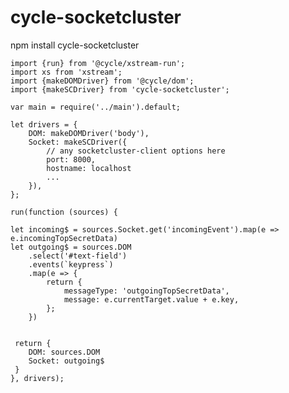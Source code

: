 # cycle-socketcluster

npm install cycle-socketcluster

    import {run} from '@cycle/xstream-run';
    import xs from 'xstream';
    import {makeDOMDriver} from '@cycle/dom';
    import {makeSCDriver} from 'cycle-socketcluster';
    
    var main = require('../main').default;

    let drivers = {
        DOM: makeDOMDriver('body'),
        Socket: makeSCDriver({
            // any socketcluster-client options here
            port: 8000,
            hostname: localhost
            ...
        }),
    };

    run(function (sources) {

    let incoming$ = sources.Socket.get('incomingEvent').map(e => e.incomingTopSecretData)   
    let outgoing$ = sources.DOM
        .select('#text-field')
        .events(`keypress`)
        .map(e => {
            return {
                messageType: 'outgoingTopSecretData',
                message: e.currentTarget.value + e.key,
            };
        })
        
     
     return {
        DOM: sources.DOM
        Socket: outgoing$
     }
    }, drivers);


